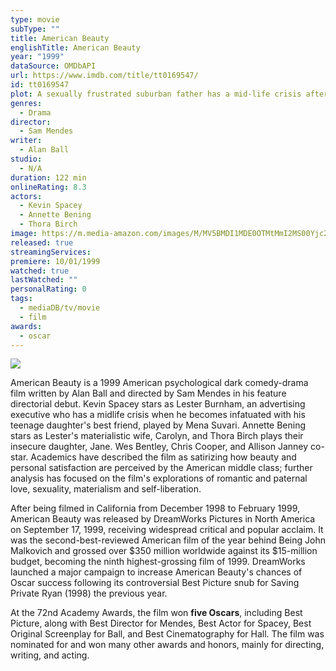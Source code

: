 ```yaml
---
type: movie
subType: ""
title: American Beauty
englishTitle: American Beauty
year: "1999"
dataSource: OMDbAPI
url: https://www.imdb.com/title/tt0169547/
id: tt0169547
plot: A sexually frustrated suburban father has a mid-life crisis after becoming infatuated with his daughter's best friend.
genres:
  - Drama
director:
  - Sam Mendes
writer:
  - Alan Ball
studio:
  - N/A
duration: 122 min
onlineRating: 8.3
actors:
  - Kevin Spacey
  - Annette Bening
  - Thora Birch
image: https://m.media-amazon.com/images/M/MV5BMDI1MDE0OTMtMmI2MS00Yjc2LTg2MTItMWExYTg5NzA1OGUzXkEyXkFqcGc@._V1_SX300.jpg
released: true
streamingServices: 
premiere: 10/01/1999
watched: true
lastWatched: ""
personalRating: 0
tags:
  - mediaDB/tv/movie
  - film
awards:
  - oscar
---
```

![](https://m.media-amazon.com/images/M/MV5BMDI1MDE0OTMtMmI2MS00Yjc2LTg2MTItMWExYTg5NzA1OGUzXkEyXkFqcGc@._V1_SX300.jpg)

American Beauty is a 1999 American psychological dark comedy-drama film written by Alan Ball and directed by Sam Mendes in his feature directorial debut. Kevin Spacey stars as Lester Burnham, an advertising executive who has a midlife crisis when he becomes infatuated with his teenage daughter's best friend, played by Mena Suvari. Annette Bening stars as Lester's materialistic wife, Carolyn, and Thora Birch plays their insecure daughter, Jane. Wes Bentley, Chris Cooper, and Allison Janney co-star. Academics have described the film as satirizing how beauty and personal satisfaction are perceived by the American middle class; further analysis has focused on the film's explorations of romantic and paternal love, sexuality, materialism and self-liberation.

After being filmed in California from December 1998 to February 1999, American Beauty was released by DreamWorks Pictures in North America on September 17, 1999, receiving widespread critical and popular acclaim. It was the second-best-reviewed American film of the year behind Being John Malkovich and grossed over $350 million worldwide against its $15-million budget, becoming the ninth highest-grossing film of 1999. DreamWorks launched a major campaign to increase American Beauty's chances of Oscar success following its controversial Best Picture snub for Saving Private Ryan (1998) the previous year.

At the 72nd Academy Awards, the film won **five Oscars**, including Best Picture, along with Best Director for Mendes, Best Actor for Spacey, Best Original Screenplay for Ball, and Best Cinematography for Hall. The film was nominated for and won many other awards and honors, mainly for directing, writing, and acting.